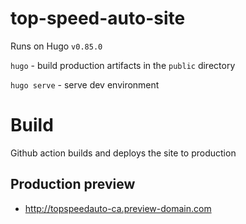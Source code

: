 # top-speed-auto-site
Runs on Hugo `v0.85.0`

`hugo` - build production artifacts in the `public` directory

`hugo serve` - serve dev environment

# Build
Github action builds and deploys the site to production

## Production preview
* http://topspeedauto-ca.preview-domain.com